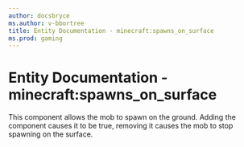 ```yaml
---
author: docsbryce
ms.author: v-bbortree
title: Entity Documentation - minecraft:spawns_on_surface
ms.prod: gaming
---
```


# Entity Documentation - minecraft:spawns_on_surface

This component allows the mob to spawn on the ground. Adding the component causes it to be true, removing it causes the mob to stop spawning on the surface.